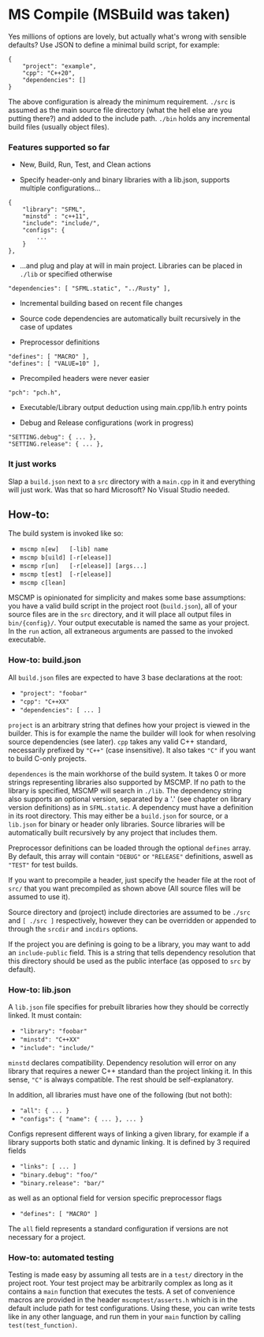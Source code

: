 # MS Compile (MSBuild was taken)

Yes millions of options are lovely, but actually what's wrong with sensible defaults? Use JSON to define a minimal build script, for example:
```
{
    "project": "example",
    "cpp": "C++20",
    "dependencies": []
}
```
The above configuration is already the minimum requirement. `./src` is assumed as the main source file directory (what the hell else are you putting there?) and added to the include path. `./bin` holds any incremental build files (usually object files).
### Features supported so far
- New, Build, Run, Test, and Clean actions

- Specify header-only and binary libraries with a lib.json, supports multiple configurations...
```
{
    "library": "SFML",
    "minstd" : "c++11",
    "include": "include/",
    "configs": {
        ...
    }
},
```
- ...and plug and play at will in main project. Libraries can be placed in `./lib` or specified otherwise
```
"dependencies": [ "SFML.static", "../Rusty" ],
```
- Incremental building based on recent file changes

- Source code dependencies are automatically built recursively in the case of updates

- Preprocessor definitions
```
"defines": [ "MACRO" ],
"defines": [ "VALUE=10" ],
```
- Precompiled headers were never easier
```
"pch": "pch.h",
```
- Executable/Library output deduction using main.cpp/lib.h entry points

- Debug and Release configurations (work in progress)
```
"SETTING.debug": { ... },
"SETTING.release": { ... },
```

### It just works
Slap a `build.json` next to a `src` directory with a `main.cpp` in it and everything will just work. Was that so hard Microsoft? No Visual Studio needed.

## How-to:
The build system is invoked like so:

- `mscmp n[ew]   [-lib] name`
- `mscmp b[uild] [-r[elease]]`
- `mscmp r[un]   [-r[elease]] [args...]`
- `mscmp t[est]  [-r[elease]]`
- `mscmp c[lean]`

MSCMP is opinionated for simplicity and makes some base assumptions: you have a valid build script in the project root (`build.json`), all of your source files are in the `src` directory, and it will place all output files in `bin/{config}/`. Your output executable is named the same as your project. In the `run` action, all extraneous arguments are passed to the invoked executable.

### How-to: build.json
All `build.json` files are expected to have 3 base declarations at the root:

- `"project": "foobar"`
- `"cpp": "C++XX"`
- `"dependencies": [ ... ]`

`project` is an arbitrary string that defines how your project is viewed in the builder. This is for example the name the builder will look for when resolving source dependencies (see later). `cpp` takes any valid C++ standard, necessarily prefixed by `"C++"` (case insensitive). It also takes `"C"` if you want to build C-only projects.

`dependences` is the main workhorse of the build system. It takes 0 or more strings representing libraries also supported by MSCMP. If no path to the library is specified, MSCMP will search in `./lib`. The dependency string also supports an optional version, separated by a '.' (see chapter on library version definitions) as in `SFML.static`. A dependency must have a definition in its root directory. This may either be a `build.json` for source, or a `lib.json` for binary or header only libraries. Source libraries will be automatically built recursively by any project that includes them.

Preprocessor definitions can be loaded through the optional `defines` array. By default, this array will contain `"DEBUG"` or `"RELEASE"` definitions, aswell as `"TEST"` for test builds.

If you want to precompile a header, just specify the header file at the root of `src/` that you want precompiled as shown above (All source files will be assumed to use it).

Source directory and (project) include directories are assumed to be `./src` and `[ ./src ]` respectively, however they can be overridden or appended to through the `srcdir` and `incdirs` options.

If the project you are defining is going to be a library, you may want to add an `include-public` field. This is a string that tells dependency resolution that this directory should be used as the public interface (as opposed to `src` by default).

### How-to: lib.json
A `lib.json` file specifies for prebuilt libraries how they should be correctly linked. It must contain:

- `"library": "foobar"`
- `"minstd": "C++XX"`
- `"include": "include/"`

`minstd` declares compatibility. Dependency resolution will error on any library that requires a newer C++ standard than the project linking it. In this sense, `"C"` is always compatible. The rest should be self-explanatory.

In addition, all libraries must have one of the following (but not both):

- `"all": { ... }`
- `"configs": { "name": { ... }, ... }`

Configs represent different ways of linking a given library, for example if a library supports both static and dynamic linking. It is defined by 3 required fields

- `"links": [ ... ]`
- `"binary.debug": "foo/"`
- `"binary.release": "bar/"`

as well as an optional field for version specific preprocessor flags

- `"defines": [ "MACRO" ]`

The `all` field represents a standard configuration if versions are not necessary for a project.

### How-to: automated testing
Testing is made easy by assuming all tests are in a `test/` directory in the project root. Your test project may be arbitrarily complex as long as it contains a `main` function that executes the tests. A set of convenience macros are provided in the header `mscmptest/asserts.h` which is in the default include path for test configurations. Using these, you can write tests like in any other language, and run them in your `main` function by calling `test(test_function)`.

